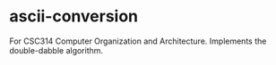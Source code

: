 ascii-conversion
================

For CSC314 Computer Organization and Architecture. Implements the double-dabble algorithm.
